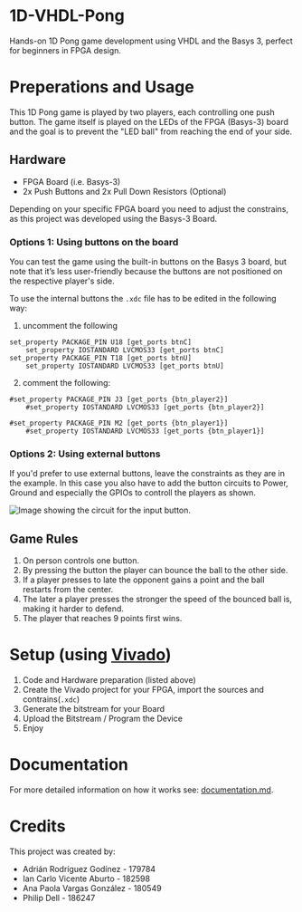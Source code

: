 # 1D-VHDL-Pong
Hands-on 1D Pong game development using VHDL and the Basys 3, perfect for beginners in FPGA design.

# Preperations and Usage 
This 1D Pong game is played by two players, each controlling one push button. The game itself is played on the LEDs of the FPGA (Basys-3) board and the goal is to prevent the "LED ball" from reaching the end of your side.

## Hardware
* FPGA Board (i.e. Basys-3)
* 2x Push Buttons and 2x Pull Down Resistors (Optional)

Depending on your specific FPGA board you need to adjust the constrains, as this project was developed using the Basys-3 Board.

### Options 1: Using buttons on the board
You can test the game using the built-in buttons on the Basys 3 board, but note that it’s less user-friendly because the buttons are not positioned on the respective player's side.  

To use the internal buttons the  `.xdc` file has to be edited in the following way:

1. uncomment the following
```
set_property PACKAGE_PIN U18 [get_ports btnC]
	set_property IOSTANDARD LVCMOS33 [get_ports btnC]
set_property PACKAGE_PIN T18 [get_ports btnU]
	set_property IOSTANDARD LVCMOS33 [get_ports btnU]	
```
2. comment the following:
```
#set_property PACKAGE_PIN J3 [get_ports {btn_player2}]
	#set_property IOSTANDARD LVCMOS33 [get_ports {btn_player2}]

#set_property PACKAGE_PIN M2 [get_ports {btn_player1}]
	#set_property IOSTANDARD LVCMOS33 [get_ports {btn_player1}]
```

### Options 2: Using external buttons

If you'd prefer to use external buttons, leave the constraints as they are in the example.
In this case you also have to add the button circuits to Power, Ground and especially the GPIOs to controll the players as shown.

![Image showing the circuit for the input button.](circuit.png)

## Game Rules
1. On person controls one button.
2. By pressing the button the player can bounce the ball to the other side.
3. If a player presses to late the opponent gains a point and the ball restarts from the center.
4. The later a player presses the stronger the speed of the bounced ball is, making it harder to defend.
5. The player that reaches 9 points first wins.

# Setup (using [Vivado](https://www.xilinx.com/support/download.html))
1. Code and Hardware preparation (listed above)
2. Create the Vivado project for your FPGA, import the sources and contrains(`.xdc`)
3. Generate the bitstream for your Board
4. Upload the Bitstream / Program the Device
5. Enjoy

# Documentation
For more detailed information on how it works see: [documentation.md](./documentation.md).

# Credits
This project was created by:
* Adrián Rodríguez Godínez - 179784
* Ian Carlo Vicente Aburto - 182598
* Ana Paola Vargas González - 180549
* Philip Dell - 186247
